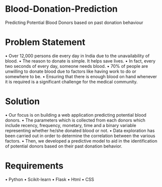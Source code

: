 # Blood-Donation-Prediction

Predicting Potential Blood Donors based on past donation behaviour


# Problem Statement

• Over 12,000 persons die every day in India due to the unavailability of blood.
• The reason to donate is simple. It helps save lives.
• In fact, every two seconds of every day, someone needs blood.
• 70% of people are unwilling to donate blood due to factors like having work to do or somewhere to be.
• Ensuring that there is enough blood on hand whenever it is required is a significant challenge for the medical community.

# Solution

• Our focus is on building a web application predicting potential blood donors.
• The parameters which is collected from each donors which include recency, frequency, monetary, time and a binary variable representing whether he/she donated blood or not.
• Data exploration has been carried out in order to determine the correlation between the various factors.
• Then, we developed a predictive model to aid in the identification of potential donors based on their past donation behavior.

# Requirements

• Python
• Scikit-learn
• Flask
• Html
• CSS
